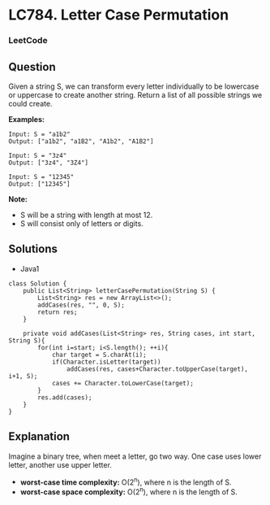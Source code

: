 # LC784. Letter Case Permutation

### LeetCode

## Question

Given a string S, we can transform every letter individually to be lowercase or uppercase to create another string.  Return a list of all possible strings we could create.

**Examples:**

```
Input: S = "a1b2"
Output: ["a1b2", "a1B2", "A1b2", "A1B2"]
```

```
Input: S = "3z4"
Output: ["3z4", "3Z4"]
```

```
Input: S = "12345"
Output: ["12345"]
```

**Note:**

* S will be a string with length at most 12.
* S will consist only of letters or digits.

## Solutions

* Java1
```
class Solution {
    public List<String> letterCasePermutation(String S) {
        List<String> res = new ArrayList<>();
        addCases(res, "", 0, S);
        return res;
    }
    
    private void addCases(List<String> res, String cases, int start, String S){
        for(int i=start; i<S.length(); ++i){
            char target = S.charAt(i);
            if(Character.isLetter(target))
                addCases(res, cases+Character.toUpperCase(target), i+1, S);
            cases += Character.toLowerCase(target);
        }
        res.add(cases);
    }
}
```

## Explanation

Imagine a binary tree, when meet a letter, go two way. One case uses lower letter, another use upper letter.

* **worst-case time complexity:** O(2<sup>n</sup>), where n is the length of S.
* **worst-case space complexity:** O(2<sup>n</sup>), where n is the length of S.
